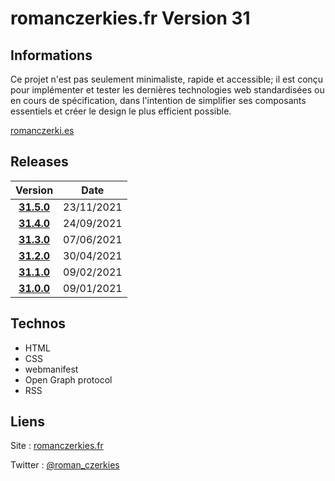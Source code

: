 # romanczerkies.fr Version 31

## Informations

Ce projet n'est pas seulement minimaliste, rapide et accessible; il est conçu pour implémenter et tester les dernières technologies web standardisées ou en cours de spécification, dans l'intention de simplifier ses composants essentiels et créer le design le plus efficient possible.

[romanczerki.es](https://romanczerki.es)

## Releases

Version | Date
:---: | :---:
**[31.5.0](https://github.com/czerkies/romanczerkies.31/releases/tag/v31.5.0)** | 23/11/2021
**[31.4.0](https://github.com/czerkies/romanczerkies.31/releases/tag/v31.4.0)** | 24/09/2021
**[31.3.0](https://github.com/czerkies/romanczerkies.31/releases/tag/v31.3.0)** | 07/06/2021
**[31.2.0](https://github.com/czerkies/romanczerkies.31/releases/tag/v31.2.0)** | 30/04/2021
**[31.1.0](https://github.com/czerkies/romanczerkies.31/releases/tag/v31.1.0)** | 09/02/2021
**[31.0.0](https://github.com/czerkies/romanczerkies.31/releases/tag/v31.0.0)** | 09/01/2021

## Technos

- HTML
- CSS
- webmanifest
- Open Graph protocol
- RSS

## Liens

Site : [romanczerkies.fr](https://romanczerki.es)

Twitter : [@roman_czerkies](https://twitter.com/roman_czerkies)
